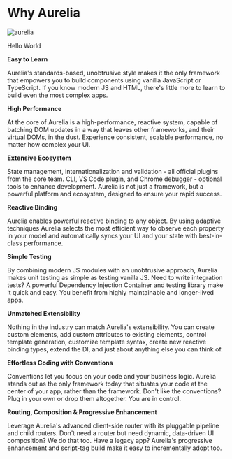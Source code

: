 # Why Aurelia

![aurelia](https://aurelia.io/styles/images/aurelia-icon.svg)

<p aria-label="Whats up!" data-balloon-pos="up">Hello World</p>

**Easy to Learn**

Aurelia's standards-based, unobtrusive style makes it the only framework that empowers you to build components using vanilla JavaScript or TypeScript. If you know modern JS and HTML, there's little more to learn to build even the most complex apps.

**High Performance**

At the core of Aurelia is a high-performance, reactive system, capable of batching DOM updates in a way that leaves other frameworks, and their virtual DOMs, in the dust. Experience consistent, scalable performance, no matter how complex your UI.

**Extensive Ecosystem**

State management, internationalization and validation - all official plugins from the core team. CLI, VS Code plugin, and Chrome debugger - optional tools to enhance development. Aurelia is not just a framework, but a powerful platform and ecosystem, designed to ensure your rapid success.

**Reactive Binding**

Aurelia enables powerful reactive binding to any object. By using adaptive techniques Aurelia selects the most efficient way to observe each property in your model and automatically syncs your UI and your state with best-in-class performance.

**Simple Testing**

By combining modern JS modules with an unobtrusive approach, Aurelia makes unit testing as simple as testing vanilla JS. Need to write integration tests? A powerful Dependency Injection Container and testing library make it quick and easy. You benefit from highly maintainable and longer-lived apps.

**Unmatched Extensibility**

Nothing in the industry can match Aurelia's extensibility. You can create custom elements, add custom attributes to existing elements, control template generation, customize template syntax, create new reactive binding types, extend the DI, and just about anything else you can think of.

**Effortless Coding with Conventions**

Conventions let you focus on your code and your business logic. Aurelia stands out as the only framework today that situates your code at the center of your app, rather than the framework. Don't like the conventions? Plug in your own or drop them altogether. You are in control.

**Routing, Composition & Progressive Enhancement**

Leverage Aurelia's advanced client-side router with its pluggable pipeline and child routers. Don't need a router but need dynamic, data-driven UI composition? We do that too. Have a legacy app? Aurelia's progressive enhancement and script-tag build make it easy to incrementally adopt too.

